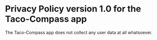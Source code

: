 # Privacy Policy version 1.0 for the Taco-Compass app

The Taco-Compass app does not collect any user data at all whatsoever.
